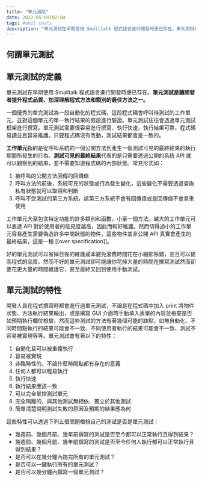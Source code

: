 ```yaml
---
title: "單元測試"
date: 2022-05-09T02:04
tags: #unit tests
description: "單元測試在早期使用 Smalltalk 程式語言進行開發時便已存在。單元測試是讓開發者提升程式品質、加深理解程式方法和類別的最佳方法之一..."
---
```

## 何謂單元測試

## 單元測試的定義

單元測試在早期使用 Smalltalk 程式語言進行開發時便已存在。**單元測試是讓開發者提升程式品質、加深理解程式方法和類別的最佳方法之一。**

一個優秀的單完測試為一段自動化的程式碼，這段程式碼會呼叫待測試的工作單元，並對這個單元的單一執行結果的假設進行驗證。單元測試往往會透過單元測試框架進行撰寫。單元測試需要很容易進行撰寫、執行快速，執行結果可靠，程式碼易讀並且容易維護。只要程式碼沒有改動，測試結果都會是一致的。

**工作單元**指的是從呼叫系統的一個公開方法到產生一個測試可見的最終結果的執行期間所發生的行為。**測試可見的最終結果**代表的是只需要透過公開的系統 API 就可以觀察到的結果，並不需要知道程式碼的內部狀態。常見形式如：

1. 被呼叫的公開方法回傳的回傳值
1. 呼叫方法的前後，系統可見的狀態或行為發生變化，這些變化不需要透過查詢私有狀態就可以取得和判斷
1. 呼叫不受測試的第三方系統，該第三方系統不會有回傳值或是回傳值不會拿來使用

工作單元大至包含特定功能的許多類別和函數，小至一個方法。越大的工作單元可以表達 API 對於使用者的能見度越高，因此而較好維護。然而切得過小的工作單元容易產生需要偽造許多中間狀態的物件，這些物件並非公開 API 真實會產生的最終結果，這是一種 [[over specification]]。

好的單元測試可以省掉日後的維護成本避免浪費時間花在小細節除錯，並且可以提高程式的品質。然而不好的單元測試卻可能讓你花掉大量的時間在撰寫測試然而卻要花更大量的時間維護它，甚至最終又回到使用手動測試。

## 單元測試的特性

開發人員在程式撰寫時都會進行過單元測試，不論是在程式碼中加入 print 將物件狀態、方法執行結果輸出，或是撰寫 GUI 介面時手動填入表單的內容並檢查是否如預期執行欄位檢驗，然而這些測試的方法有著幾個可能的缺點，如無自動化、不同時間點執行的結果可能會不一致、不同使用者執行的結果可能會不一致、測試不容易被實現等等。單元測試會有著以下的特性：

1. 自動化且可以被重複執行
1. 容易被實現
1. 非臨時性的，不論什麼時間點都有存在的意義
1. 任何人都可以輕易執行
1. 執行快速
1. 執行結果應該一致
1. 可以完全掌控測試單元
1. 完全隔離的，與其他測試無相依、獨立於其他測試
1. 簡單清楚說明測試失敗的原因及預期的結果應為何

這些特性可以透過下列五個問題檢視自己的測試是否是單元測試：

- 幾週前、幾個月前、幾年前撰寫的測試是否至今都可以正常執行且得到結果？
- 幾週前、幾個月前、幾年前撰寫的測試是否至今任何人執行都可以正常執行且得到結果？
- 是否可以在幾分鐘內跑完所有的單元測試？
- 是否可以一鍵執行所有的單元測試？
- 是否可以幾分鐘內撰寫一個單元測試？

